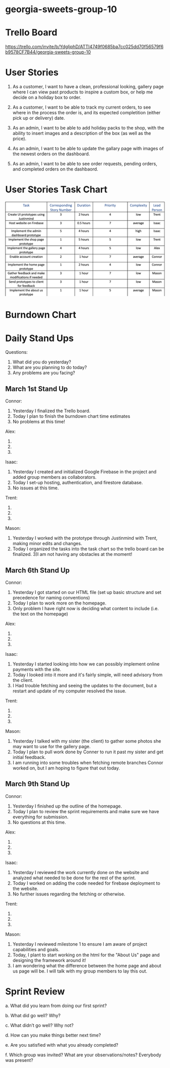 # georgia-sweets-group-10

# Trello Board

https://trello.com/invite/b/YdgIjphD/ATTI4749f0685ba7cc025dd70f56579f6b9578CF7B44/georgia-sweets-group-10

# User Stories

1. As a customer, I want to have a clean, professional looking, gallery page where I can view past products to inspire a custom box, or help me decide on a holiday box to order.

2. As a customer, I want to be able to track my current orders, to see where in the process the order is, and its expected completition (either pick up or delivery) date.

3. As an admin, I want to be able to add holiday packs to the shop, with the ability to insert images and a description of the box (as well as the price).

4. As an admin, I want to be able to update the gallary page with images of the newest orders on the dashboard.

5. As an admin, I want to be able to see order requests, pending orders, and completed orders on the dashbaord.

# User Stories Task Chart

<img width="631" alt="Screenshot 2023-03-05 at 10 55 33 PM" src="task_chart.png">

# Burndown Chart

# Daily Stand Ups

Questions:

1. What did you do yesterday?
2. What are you planning to do today?
3. Any problems are you facing?

## March 1st Stand Up

Connor:

1. Yesterday I finalized the Trello board.
2. Today I plan to finish the burndown chart time estimates
3. No problems at this time!

Alex:

1.
2.
3.

Isaac:

1. Yesterday I created and initialized Google Firebase in the project and added group members as collaborators.
2. Today I set-up hosting, authentication, and firestore database.
3. No issues at this time.

Trent:

1.
2.
3.

Mason:

1. Yesterday I worked with the prototype through Justinmind with Trent, making minor edits and changes.
2. Today I organized the tasks into the task chart so the trello board can be finalized.
   3)I am not having any obstacles at the moment!

## March 6th Stand Up

Connor:

1. Yesterday I got started on our HTML file (set up basic structure and set precedence for naming conventions)
2. Today I plan to work more on the homepage.
3. Only problem I have right now is deciding what content to include (i.e. the text on the homepage)

Alex:

1.
2.
3.

Isaac:

1. Yesterday I started looking into how we can possibly implement online payments with the site.
2. Today I looked into it more and it's fairly simple, will need advisory from the client.
3. I Had trouble fetching and seeing the updates to the document, but a restart and update of my computer resolved the issue.

Trent:

1.
2.
3.

Mason:

1. Yesterday I talked with my sister (the client) to gather some photos she may want to use for the gallery page.
2. Today I plan to pull work done by Conner to run it past my sister and get initial feedback.
3. I am running into some troubles when fetching remote branches Connor worked on, but I am hoping to figure that out today.

## March 9th Stand Up

Connor:

1. Yesterday I finished up the outline of the homepage.
2. Today I plan to review the sprint requirements and make sure we have everything for submission.
3. No questions at this time.

Alex:

1.
2.
3.

Isaac:

1. Yesterday I reviewed the work currently done on the website and analyzed what needed to be done for the rest of the sprint.
2. Today I worked on adding the code needed for firebase deployment to the website.
3. No further issues regarding the fetching or otherwise.

Trent:

1.
2.
3.

Mason:

1. Yesterday I reviewed milestone 1 to ensure I am aware of project capabilities and goals.
2. Today, I plant to start working on the html for the "About Us" page and designing the framework around it!
3. I am wondering what the difference between the home page and about us page will be. I will talk with my group members to lay this out.


# Sprint Review


a. What did you learn from doing our first sprint?

b. What did go well? Why?

c. What didn’t go well? Why not?

d. How can you make things better next time?

e. Are you satisfied with what you already completed?

f. Which group was invited? What are your observations/notes? Everybody was present?

